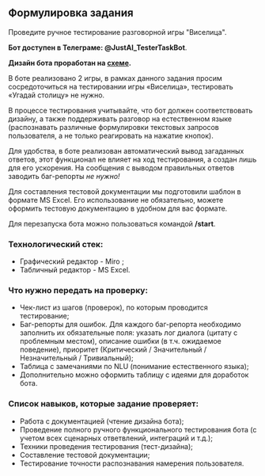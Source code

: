 ## Формулировка задания
Проведите ручное тестирование разговорной игры "Виселица".

**Бот доступен в Телеграме: @JustAI_TesterTaskBot**. 

**Дизайн бота проработан на [схеме](https://miro.com/app/board/uXjVKc7Exco=/).**

В боте реализовано 2 игры, в рамках данного задания просим сосредоточиться на тестировании игры «Виселица», тестировать «Угадай столицу» не нужно.

В процессе тестирования учитывайте, что бот должен соответствовать дизайну, а также поддерживать разговор на естественном языке (распознавать различные формулировки текстовых запросов пользователя, а не только реагировать на нажатие кнопок).

Для удобства, в боте реализован автоматический вывод загаданных ответов, этот функционал не влияет на ход тестирования, а создан лишь для его ускорения. На сообщения с выводом правильных ответов заводить баг-репорты *не нужно!*

Для составления тестовой документации мы подготовили шаблон в формате MS Excel. Его использование не обязательно, можете оформить тестовую документацию в удобном для вас формате.

Для перезапуска бота можно пользоваться командой **/start**.

### Технологический стек:

* Графический редактор -  Miro ;
* Табличный редактор - MS Excel.

### Что нужно передать на проверку:

* Чек-лист из шагов (проверок), по которым проводится тестирование;
* Баг-репорты для ошибок. Для каждого баг-репорта необходимо заполнить их обязательные поля: указать лог диалога (цитату с проблемным местом), описание ошибки (в т.ч. ожидаемое поведение), приоритет (Критический / Значительный / Незначительный / Тривиальный);
* Таблица с замечаниями по NLU (понимание естественного языка);
* Дополнительно можно оформить таблицу с идеями для доработок бота.

### Список навыков, которые задание проверяет:

* Работа с документацией (чтение дизайна бота);
* Проведение полного ручного функционального тестирования бота (с учетом всех сценарных ответвлений, интеграций и т.д.);
* Техники проведения тестирования (тест-дизайна);
* Составление тестовой документации;
* Тестирование точности распознавания намерения пользователя.
